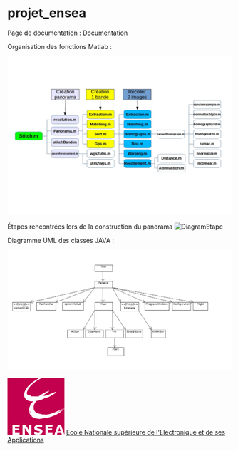 projet_ensea
============

Page de documentation : [Documentation]

[Documentation]:http://benoitfragit.github.io/projet_ensea/ "Documentation"

Organisation des fonctions Matlab :

![DiagramMatlab](resources/Documentation/docMatlab/schemaMATLAB.jpg)

Étapes rencontrées lors de la construction du panorama
![DiagramEtape](resources/Documentation/docMatlab/schémaboloc.jpg)

Diagramme UML des classes JAVA :

![DiagramUML](resources/Documentation/docJava/Diagrammeclasses.png)


![ecole](resources/Images/Ensea.gif)   [Ecole Nationale supérieure de l'Electronique et de ses Applications]


[Ecole Nationale supérieure de l'Electronique et de ses Applications]:http://www.ensea.fr/ "Ecole Nationale supérieure de l'Electronique et de ses Applications"
